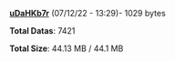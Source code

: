 [**uDaHKb7r**](/data/uDaHKb7r.txt) (07/12/22 - 13:29)- 1029 bytes

**Total Datas**: 7421

**Total Size**: 44.13 MB / 44.1 MB